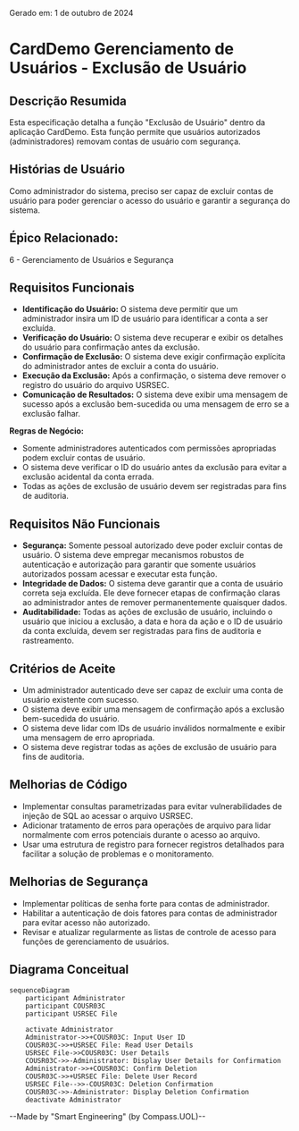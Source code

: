 Gerado em: 1 de outubro de 2024

# CardDemo Gerenciamento de Usuários - Exclusão de Usuário

## Descrição Resumida
Esta especificação detalha a função "Exclusão de Usuário" dentro da aplicação CardDemo. Esta função permite que usuários autorizados (administradores) removam contas de usuário com segurança.

## Histórias de Usuário
Como administrador do sistema, preciso ser capaz de excluir contas de usuário para poder gerenciar o acesso do usuário e garantir a segurança do sistema.

## Épico Relacionado:
6 - Gerenciamento de Usuários e Segurança

## Requisitos Funcionais
* **Identificação do Usuário:** O sistema deve permitir que um administrador insira um ID de usuário para identificar a conta a ser excluída.
* **Verificação do Usuário:** O sistema deve recuperar e exibir os detalhes do usuário para confirmação antes da exclusão.
* **Confirmação de Exclusão:** O sistema deve exigir confirmação explícita do administrador antes de excluir a conta do usuário.
* **Execução da Exclusão:** Após a confirmação, o sistema deve remover o registro do usuário do arquivo USRSEC.
* **Comunicação de Resultados:** O sistema deve exibir uma mensagem de sucesso após a exclusão bem-sucedida ou uma mensagem de erro se a exclusão falhar.

**Regras de Negócio:**
* Somente administradores autenticados com permissões apropriadas podem excluir contas de usuário.
* O sistema deve verificar o ID do usuário antes da exclusão para evitar a exclusão acidental da conta errada.
* Todas as ações de exclusão de usuário devem ser registradas para fins de auditoria.

## Requisitos Não Funcionais
* **Segurança:** Somente pessoal autorizado deve poder excluir contas de usuário. O sistema deve empregar mecanismos robustos de autenticação e autorização para garantir que somente usuários autorizados possam acessar e executar esta função.
* **Integridade de Dados:** O sistema deve garantir que a conta de usuário correta seja excluída. Ele deve fornecer etapas de confirmação claras ao administrador antes de remover permanentemente quaisquer dados.
* **Auditabilidade:** Todas as ações de exclusão de usuário, incluindo o usuário que iniciou a exclusão, a data e hora da ação e o ID de usuário da conta excluída, devem ser registradas para fins de auditoria e rastreamento.

## Critérios de Aceite
* Um administrador autenticado deve ser capaz de excluir uma conta de usuário existente com sucesso.
* O sistema deve exibir uma mensagem de confirmação após a exclusão bem-sucedida do usuário.
* O sistema deve lidar com IDs de usuário inválidos normalmente e exibir uma mensagem de erro apropriada.
* O sistema deve registrar todas as ações de exclusão de usuário para fins de auditoria.

## Melhorias de Código
* Implementar consultas parametrizadas para evitar vulnerabilidades de injeção de SQL ao acessar o arquivo USRSEC.
* Adicionar tratamento de erros para operações de arquivo para lidar normalmente com erros potenciais durante o acesso ao arquivo.
* Usar uma estrutura de registro para fornecer registros detalhados para facilitar a solução de problemas e o monitoramento.

## Melhorias de Segurança
* Implementar políticas de senha forte para contas de administrador.
* Habilitar a autenticação de dois fatores para contas de administrador para evitar acesso não autorizado.
* Revisar e atualizar regularmente as listas de controle de acesso para funções de gerenciamento de usuários.

## Diagrama Conceitual
```mermaid
sequenceDiagram
    participant Administrator
    participant COUSR03C
    participant USRSEC File

    activate Administrator
    Administrator->>+COUSR03C: Input User ID
    COUSR03C->>+USRSEC File: Read User Details
    USRSEC File->>COUSR03C: User Details
    COUSR03C->>-Administrator: Display User Details for Confirmation
    Administrator->>+COUSR03C: Confirm Deletion
    COUSR03C->>+USRSEC File: Delete User Record
    USRSEC File-->>-COUSR03C: Deletion Confirmation
    COUSR03C->>-Administrator: Display Deletion Confirmation
    deactivate Administrator
```

--Made by "Smart Engineering" (by Compass.UOL)--